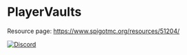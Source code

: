 PlayerVaults
============

Resource page: https://www.spigotmc.org/resources/51204/

[![Discord](https://imgur.com/MFRRBn4.png)](https://discord.gg/JZcWDEt)
